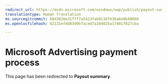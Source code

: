 ```yaml
---
redirect_url: https://msdn.microsoft.com/windows/uwp/publish/payout-summary
translationtype: Human Translation
ms.sourcegitcommit: b9d3826e31fff7a5423fab8116f636a8a9b48668
ms.openlocfilehash: 82131efdd83d9b7aced7a164025a17401f827cba

---
```


# Microsoft Advertising payment process

This page has been redirected to **Payout summary**.



<!--HONumber=Aug16_HO3-->


